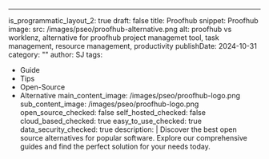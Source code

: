 ---
is_programmatic_layout_2: true
draft: false
title: Proofhub
snippet: Proofhub
image:
  src: /images/pseo/proofhub-alternative.png
  alt: proofhub vs worklenz, alternative for proofhub project managemet tool, task management, resource management, productivity
publishDate: 2024-10-31
category: ""
author: SJ
tags:
  - Guide
  - Tips
  - Open-Source
  - Alternative
main_content_image: /images/pseo/proofhub-logo.png
sub_content_image: /images/pseo/proofhub-logo.png
open_source_checked: false
self_hosted_checked: false
cloud_based_checked: true
easy_to_use_checked: true
data_security_checked: true
description: |
   Discover the best open source alternatives for popular software. Explore our comprehensive guides and find the perfect solution for your needs today.